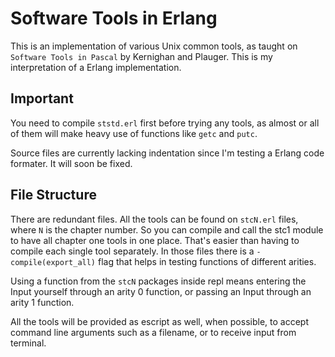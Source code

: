 # Software Tools in Erlang
This is an implementation of various Unix common tools, as taught on `Software Tools in Pascal` by Kernighan and Plauger. This is my interpretation of a Erlang implementation.

## Important
You need to compile `ststd.erl` first before trying any tools, as almost or all of them will make heavy use of functions like `getc` and `putc`.

Source files are currently lacking indentation since I'm testing a Erlang code formater. It will soon be fixed.

## File Structure
There are redundant files.
All the tools can be found on `stcN.erl` files, where `N` is the chapter number. So you can compile and call the stc1 module to have all chapter one tools in one place.
That's easier than having to compile each single tool separately.
In those files there is a `-compile(export_all)` flag that helps in testing functions of different arities.

Using a function from the `stcN` packages inside repl means entering the Input yourself through an arity 0 function, or passing an Input through an arity 1 function.

All the tools will be provided as escript as well, when possible, to accept command line arguments such as a filename, or to receive input from terminal.
